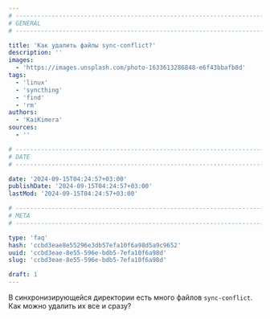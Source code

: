 ```yaml
---
# -------------------------------------------------------------------------------------------------------------------- #
# GENERAL
# -------------------------------------------------------------------------------------------------------------------- #

title: 'Как удалить файлы sync-conflict?'
description: ''
images:
  - 'https://images.unsplash.com/photo-1633613286848-e6f43bbafb8d'
tags:
  - 'linux'
  - 'syncthing'
  - 'find'
  - 'rm'
authors:
  - 'KaiKimera'
sources:
  - ''

# -------------------------------------------------------------------------------------------------------------------- #
# DATE
# -------------------------------------------------------------------------------------------------------------------- #

date: '2024-09-15T04:24:57+03:00'
publishDate: '2024-09-15T04:24:57+03:00'
lastMod: '2024-09-15T04:24:57+03:00'

# -------------------------------------------------------------------------------------------------------------------- #
# META
# -------------------------------------------------------------------------------------------------------------------- #

type: 'faq'
hash: 'ccbd3eae8e55296e3db57efa10f6a98d5a9c9652'
uuid: 'ccbd3eae-8e55-596e-bdb5-7efa10f6a98d'
slug: 'ccbd3eae-8e55-596e-bdb5-7efa10f6a98d'

draft: 1
---
```


В синхронизирующейся директории есть много файлов `sync-conflict`. Как можно удалить их все и сразу?

<!--more-->
